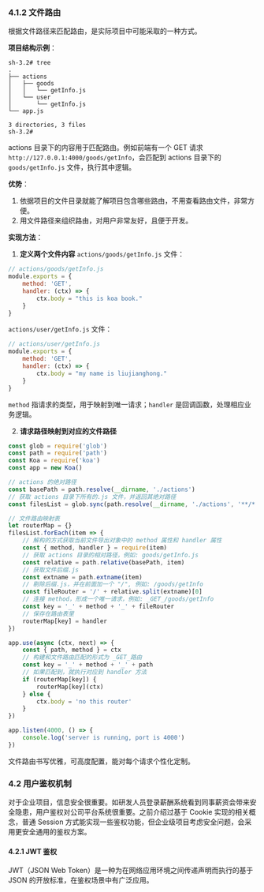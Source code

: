 ### 4.1.2 文件路由
根据文件路径来匹配路由，是实际项目中可能采取的一种方式。

**项目结构示例**：
```
sh-3.2# tree
.
├── actions
│   ├── goods
│   │   └── getInfo.js
│   └── user
│       └── getInfo.js
└── app.js

3 directories, 3 files
sh-3.2# 
```
actions 目录下的内容用于匹配路由。例如前端有一个 GET 请求 `http://127.0.0.1:4000/goods/getInfo`，会匹配到 actions 目录下的 `goods/getInfo.js` 文件，执行其中逻辑。

**优势**：
1. 依据项目的文件目录就能了解项目包含哪些路由，不用查看路由文件，非常方便。
2. 用文件路径来组织路由，对用户非常友好，且便于开发。

**实现方法**：
1. **定义两个文件内容**
`actions/goods/getInfo.js` 文件：
```javascript
// actions/goods/getInfo.js
module.exports = {
    method: 'GET',
    handler: (ctx) => {
        ctx.body = "this is koa book."
    }
}
```
`actions/user/getInfo.js` 文件：
```javascript
// actions/user/getInfo.js
module.exports = {
    method: 'GET',
    handler: (ctx) => {
        ctx.body = "my name is liujianghong."
    }
}
```
`method` 指请求的类型，用于映射到唯一请求；`handler` 是回调函数，处理相应业务逻辑。

2. **请求路径映射到对应的文件路径**
```javascript
const glob = require('glob')
const path = require('path')
const Koa = require('koa')
const app = new Koa()

// actions 的绝对路径
const basePath = path.resolve(__dirname, './actions')
// 获取 actions 目录下所有的.js 文件，并返回其绝对路径
const filesList = glob.sync(path.resolve(__dirname, './actions', '**/*.js'))

// 文件路由映射表
let routerMap = {}
filesList.forEach(item => {
    // 解构的方式获取当前文件导出对象中的 method 属性和 handler 属性
    const { method, handler } = require(item)
    // 获取 actions 目录的相对路径，例如: goods/getInfo.js
    const relative = path.relative(basePath, item)
    // 获取文件后缀.js
    const extname = path.extname(item)
    // 剔除后缀.js，并在前面加一个 "/", 例如: /goods/getInfo
    const fileRouter = '/' + relative.split(extname)[0]
    // 连接 method，形成一个唯一请求，例如: _GET_/goods/getInfo
    const key = '_' + method + '_' + fileRouter
    // 保存在路由表里
    routerMap[key] = handler
})

app.use(async (ctx, next) => {
    const { path, method } = ctx
    // 构建和文件路由匹配的形式为 _GET_路由
    const key = '_' + method + '_' + path
    // 如果匹配到，就执行对应到 handler 方法
    if (routerMap[key]) {
        routerMap[key](ctx)
    } else {
        ctx.body = 'no this router'
    }
})

app.listen(4000, () => {
    console.log('server is running, port is 4000')
})
```
文件路由书写优雅，可高度配置，能对每个请求个性化定制。

### 4.2 用户鉴权机制
对于企业项目，信息安全很重要。如研发人员登录薪酬系统看到同事薪资会带来安全隐患，用户鉴权对公司平台系统很重要。之前介绍过基于 Cookie 实现的相关概念，普通 Session 方式能实现一些鉴权功能，但企业级项目考虑安全问题，会采用更安全通用的鉴权方案。

#### 4.2.1 JWT 鉴权
JWT（JSON Web Token）是一种为在网络应用环境之间传递声明而执行的基于 JSON 的开放标准，在鉴权场景中有广泛应用。 
